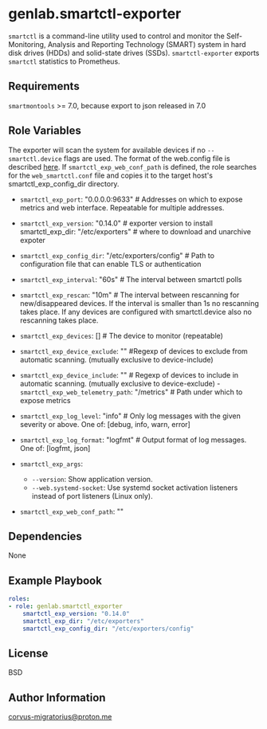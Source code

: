 genlab.smartctl-exporter
=========

```smartctl``` is a command-line utility used to control and monitor the Self-Monitoring, Analysis and Reporting Technology (SMART) system in hard disk drives (HDDs) and solid-state drives (SSDs). ```smartctl-exporter``` exports ```smartctl``` statistics to Prometheus.

Requirements
------------

```smartmontools``` >= 7.0, because export to json released in 7.0

Role Variables
--------------

The exporter will scan the system for available devices if no ```--smartctl.device``` flags are used. The format of the web.config file is described [here](https://github.com/prometheus/exporter-toolkit/blob/master/docs/web-configuration.md). If ```smartctl_exp_web_conf_path``` is defined, the role searches for the ```web_smartctl.conf``` file and copies it to the target host's smartctl_exp_config_dir directory.

- `smartctl_exp_port`: "0.0.0.0:9633"  # Addresses on which to expose metrics and web interface. Repeatable for multiple addresses.
- `smartctl_exp_version`: "0.14.0" # exporter version to install
smartctl_exp_dir: "/etc/exporters" # where to download and unarchive expoter 
- `smartctl_exp_config_dir`:  "/etc/exporters/config" # Path to configuration file that can enable TLS or authentication
- `smartctl_exp_interval`: "60s" # The interval between smartctl polls
- `smartctl_exp_rescan`: "10m" # The interval between rescanning for new/disappeared devices. If the interval is smaller than 1s no rescanning takes place. If any devices are configured with smartctl.device also no rescanning takes place.
- `smartctl_exp_devices`: [] # The device to monitor (repeatable)
- `smartctl_exp_device_exclude`: "" #Regexp of devices to exclude from automatic scanning. (mutually exclusive to device-include)
- `smartctl_exp_device_include`: "" #  Regexp of devices to include in automatic scanning. (mutually exclusive to device-exclude)
-`smartctl_exp_web_telemetry_path`: "/metrics" # Path under which to expose metrics
- `smartctl_exp_log_level`: "info" # Only log messages with the given severity or above. One of: [debug, info, warn, error]
- `smartctl_exp_log_format`: "logfmt" # Output format of log messages. One of: [logfmt, json]
- `smartctl_exp_args`: 
    - `--version`: Show application version.
    - `--web.systemd-socket`: Use systemd socket activation listeners instead of port listeners (Linux only).


- `smartctl_exp_web_conf_path`: ""

Dependencies
------------

None

Example Playbook
----------------

```yaml
roles:
- role: genlab.smartctl_exporter
    smartctl_exp_version: "0.14.0"
    smartctl_exp_dir: "/etc/exporters"
    smartctl_exp_config_dir: "/etc/exporters/config"
```

License
-------

BSD

Author Information
------------------

corvus-migratorius@proton.me
